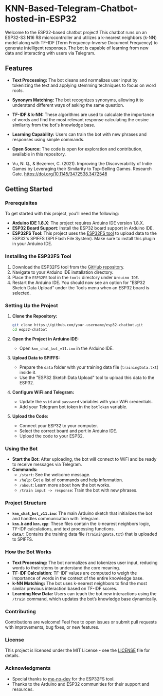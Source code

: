 # KNN-Based-Telegram-Chatbot-hosted-in-ESP32

Welcome to the ESP32-based chatbot project! This chatbot runs on an ESP32-S3 N16 R8 microcontroller and utilizes a k-nearest neighbors (k-NN) model along with TF-IDF (Term Frequency-Inverse Document Frequency) to generate intelligent  responses. The bot is capable of learning from new data and interacting with users via Telegram.

## Features

- **Text Processing:** The bot cleans and normalizes user input by tokenizing the text and applying stemming techniques to focus on word roots.
- **Synonym Matching:** The bot recognizes synonyms, allowing it to understand different ways of asking the same question.
- **TF-IDF & k-NN:** These algorithms are used to calculate the importance of words and find the most relevant response calculating the cosine similarity from the bot's knowledge base.
- **Learning Capability:** Users can train the bot with new phrases and responses using simple commands.
- **Open Source:** The code is open for exploration and contribution, available in this repository.

- Vu, N. Q., & Bezemer, C. (2021). Improving the Discoverability of Indie Games by Leveraging their Similarity to Top-Selling Games. Research Gate. https://doi.org/10.1145/3472538.3472548

## Getting Started

### Prerequisites

To get started with this project, you'll need the following:

- **Arduino IDE 1.8.X**: The project requires Arduino IDE version 1.8.X.
- **ESP32 Board Support**: Install the ESP32 board support in Arduino IDE.
- **ESP32FS Tool**: This project uses the [ESP32FS tool](https://github.com/me-no-dev/arduino-esp32fs-plugin) to upload data to the ESP32's SPIFFS (SPI Flash File System). Make sure to install this plugin in your Arduino IDE.

### Installing the ESP32FS Tool

1. Download the ESP32FS tool from the [GitHub repository](https://github.com/me-no-dev/arduino-esp32fs-plugin).
2. Navigate to your Arduino IDE installation directory.
3. Place the `ESP32FS` tool in the `tools` directory under `Arduino IDE`.
4. Restart the Arduino IDE. You should now see an option for "ESP32 Sketch Data Upload" under the Tools menu when an ESP32 board is selected.

### Setting Up the Project

1. **Clone the Repository:**

    ```bash
    git clone https://github.com/your-username/esp32-chatbot.git
    cd esp32-chatbot
    ```

2. **Open the Project in Arduino IDE:**
    - Open `knn_chat_bot_v11.ino` in the Arduino IDE.

3. **Upload Data to SPIFFS:**
    - Prepare the `data` folder with your training data file (`trainingData.txt`) inside it.
    - Use the "ESP32 Sketch Data Upload" tool to upload this data to the ESP32.

4. **Configure WiFi and Telegram:**
    - Update the `ssid` and `password` variables with your WiFi credentials.
    - Add your Telegram bot token in the `botToken` variable.

5. **Upload the Code:**
    - Connect your ESP32 to your computer.
    - Select the correct board and port in Arduino IDE.
    - Upload the code to your ESP32.

### Using the Bot

- **Start the Bot:** After uploading, the bot will connect to WiFi and be ready to receive messages via Telegram.
- **Commands:**
  - `/start`: See the welcome message.
  - `/help`: Get a list of commands and help information.
  - `/about`: Learn more about how the bot works.
  - `/train input -> response`: Train the bot with new phrases.

### Project Structure

- **`knn_chat_bot_v11.ino`**: The main Arduino sketch that initializes the bot and handles communication with Telegram.
- **`knn.h` and `knn.cpp`**: These files contain the k-nearest neighbors logic, TF-IDF calculations, and text processing functions.
- **`data/`**: Contains the training data file (`trainingData.txt`) that is uploaded to SPIFFS.

### How the Bot Works

- **Text Processing:** The bot normalizes and tokenizes user input, reducing words to their stems to understand the core meaning.
- **TF-IDF Calculation:** TF-IDF values are computed to weigh the importance of words in the context of the entire knowledge base.
- **k-NN Matching:** The bot uses k-nearest neighbors to find the most similar previous interaction based on TF-IDF scores.
- **Learning New Data:** Users can teach the bot new interactions using the `/train` command, which updates the bot’s knowledge base dynamically.

### Contributing

Contributions are welcome! Feel free to open issues or submit pull requests with improvements, bug fixes, or new features.

### License

This project is licensed under the MIT License - see the [LICENSE](LICENSE) file for details.

### Acknowledgments

- Special thanks to [me-no-dev](https://github.com/me-no-dev) for the ESP32FS tool.
- Thanks to the Arduino and ESP32 communities for their support and resources.
